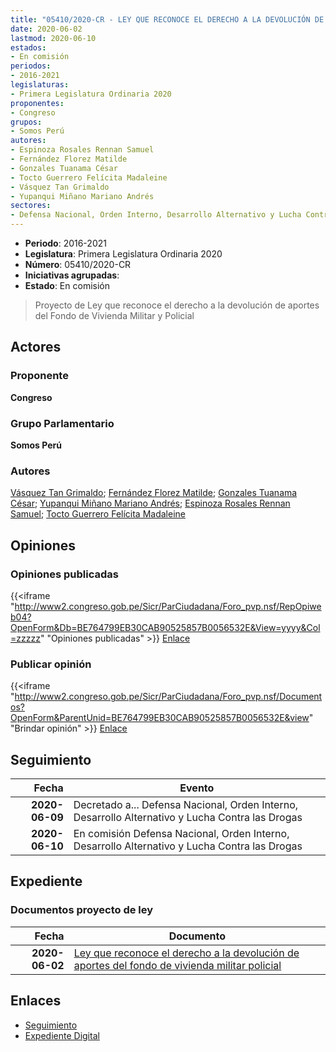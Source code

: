 ```yaml
---
title: "05410/2020-CR - LEY QUE RECONOCE EL DERECHO A LA DEVOLUCIÓN DE APORTES DEL FONDO DE VIVIENDA MILITAR Y POLICIAL"
date: 2020-06-02
lastmod: 2020-06-10
estados:
- En comisión
periodos:
- 2016-2021
legislaturas:
- Primera Legislatura Ordinaria 2020
proponentes:
- Congreso
grupos:
- Somos Perú
autores:
- Espinoza Rosales Rennan Samuel
- Fernández Florez Matilde
- Gonzales Tuanama César
- Tocto Guerrero Felícita Madaleine
- Vásquez Tan Grimaldo
- Yupanqui Miñano Mariano Andrés
sectores:
- Defensa Nacional, Orden Interno, Desarrollo Alternativo y Lucha Contra las Drogas
---
```

- **Periodo**: 2016-2021
- **Legislatura**: Primera Legislatura Ordinaria 2020
- **Número**: 05410/2020-CR
- **Iniciativas agrupadas**: 
- **Estado**: En comisión

> Proyecto de Ley que reconoce el derecho a la devolución de aportes del Fondo de Vivienda Militar y Policial


## Actores

### Proponente

**Congreso**

### Grupo Parlamentario

**Somos Perú**

### Autores

[Vásquez Tan Grimaldo](mailto:mailto:gvasquez@congreso.gob.pe); [Fernández Florez Matilde](mailto:mailto:mfernandez@congreso.gob.pe); [Gonzales Tuanama César](mailto:mailto:cgonzales@congreso.gob.pe); [Yupanqui Miñano Mariano Andrés](mailto:mailto:myupanqui@congreso.gob.pe); [Espinoza Rosales Rennan Samuel](mailto:mailto:respinoza@congreso.gob.pe); [Tocto Guerrero Felícita Madaleine](mailto:mailto:ftocto@congreso.gob.pe)

## Opiniones

### Opiniones publicadas

{{<iframe "http://www2.congreso.gob.pe/Sicr/ParCiudadana/Foro_pvp.nsf/RepOpiweb04?OpenForm&Db=BE764799EB30CAB90525857B0056532E&View=yyyy&Col=zzzzz" "Opiniones publicadas" >}}
[Enlace](http://www2.congreso.gob.pe/Sicr/ParCiudadana/Foro_pvp.nsf/RepOpiweb04?OpenForm&Db=BE764799EB30CAB90525857B0056532E&View=yyyy&Col=zzzzz)

### Publicar opinión

{{<iframe "http://www2.congreso.gob.pe/Sicr/ParCiudadana/Foro_pvp.nsf/Documentos?OpenForm&ParentUnid=BE764799EB30CAB90525857B0056532E&view" "Brindar opinión" >}}
[Enlace](http://www2.congreso.gob.pe/Sicr/ParCiudadana/Foro_pvp.nsf/Documentos?OpenForm&ParentUnid=BE764799EB30CAB90525857B0056532E&view)


## Seguimiento

| Fecha | Evento |
|------:|--------|
| **2020-06-09** | Decretado a... Defensa Nacional, Orden Interno, Desarrollo Alternativo y Lucha Contra las Drogas |
| **2020-06-10** | En comisión Defensa Nacional, Orden Interno, Desarrollo Alternativo y Lucha Contra las Drogas |

## Expediente

### Documentos proyecto de ley

| Fecha | Documento |
|------:|-----------|
| **2020-06-02** | [Ley que reconoce el derecho a la devolución de aportes del fondo de vivienda militar policial](http://www.leyes.congreso.gob.pe/Documentos/2016_2021/Proyectos_de_Ley_y_de_Resoluciones_Legislativas/PL05410_20200602.pdf) |

## Enlaces

- [Seguimiento](http://www2.congreso.gob.pe/Sicr/TraDocEstProc/CLProLey2016.nsf/f7fff46988ca05b1052578e100829cc7/256772665f2c76eb0525857b007fd091?OpenDocument)
- [Expediente Digital](http://www2.congreso.gob.pe/Sicr/TraDocEstProc/Expvirt_2011.nsf/visbusqptramdoc1621/05410?opendocument)

